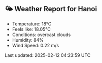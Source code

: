 <!-- WEATHER-START -->
## 🌤 Weather Report for Hanoi

- Temperature: 18°C
- Feels like: 18.05°C
- Conditions: overcast clouds
- Humidity: 84%
- Wind Speed: 0.22 m/s

Last updated: 2025-02-12 04:23:59 UTC
<!-- WEATHER-END -->
